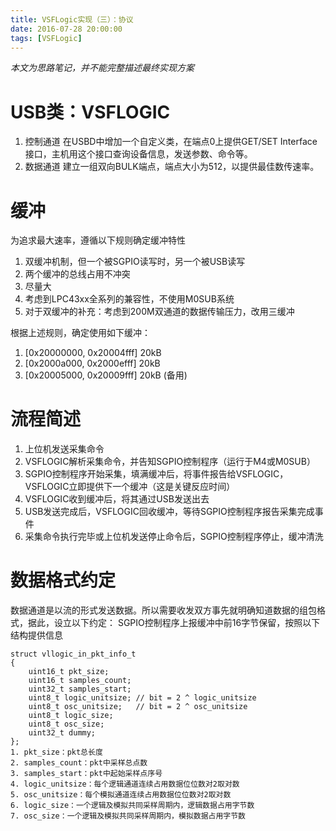 ```yaml
---
title: VSFLogic实现（三）：协议
date: 2016-07-28 20:00:00
tags: [VSFLogic]
---
```


*本文为思路笔记，并不能完整描述最终实现方案*

# USB类：VSFLOGIC
1. 控制通道
在USBD中增加一个自定义类，在端点0上提供GET/SET Interface接口，主机用这个接口查询设备信息，发送参数、命令等。
2. 数据通道
建立一组双向BULK端点，端点大小为512，以提供最佳数传速率。

# 缓冲
为追求最大速率，遵循以下规则确定缓冲特性
1. 双缓冲机制，但一个被SGPIO读写时，另一个被USB读写
2. 两个缓冲的总线占用不冲突
3. 尽量大
4. 考虑到LPC43xx全系列的兼容性，不使用M0SUB系统
5. 对于双缓冲的补充：考虑到200M双通道的数据传输压力，改用三缓冲

根据上述规则，确定使用如下缓冲：
1. [0x20000000, 0x20004fff] 20kB
2. [0x2000a000, 0x2000efff] 20kB
3. [0x20005000, 0x20009fff] 20kB (备用)

# 流程简述
1. 上位机发送采集命令
2. VSFLOGIC解析采集命令，并告知SGPIO控制程序（运行于M4或M0SUB）
3. SGPIO控制程序开始采集，填满缓冲后，将事件报告给VSFLOGIC，VSFLOGIC立即提供下一个缓冲（这是关键反应时间）
4. VSFLOGIC收到缓冲后，将其通过USB发送出去
5. USB发送完成后，VSFLOGIC回收缓冲，等待SGPIO控制程序报告采集完成事件
6. 采集命令执行完毕或上位机发送停止命令后，SGPIO控制程序停止，缓冲清洗

# 数据格式约定
数据通道是以流的形式发送数据。所以需要收发双方事先就明确知道数据的组包格式，据此，设立以下约定：
SGPIO控制程序上报缓冲中前16字节保留，按照以下结构提供信息
```
struct vllogic_in_pkt_info_t
{
	uint16_t pkt_size;
	uint16_t samples_count;
	uint32_t samples_start;
	uint8_t logic_unitsize; // bit = 2 ^ logic_unitsize
	uint8_t osc_unitsize;	// bit = 2 ^ osc_unitsize
	uint8_t logic_size;		
	uint8_t osc_size;		
	uint32_t dummy;
};
1. pkt_size：pkt总长度
2. samples_count：pkt中采样总点数
3. samples_start：pkt中起始采样点序号
4. logic_unitsize：每个逻辑通道连续占用数据位位数对2取对数
5. osc_unitsize：每个模拟通道连续占用数据位位数对2取对数
6. logic_size：一个逻辑及模拟共同采样周期内，逻辑数据占用字节数
7. osc_size：一个逻辑及模拟共同采样周期内，模拟数据占用字节数
```

